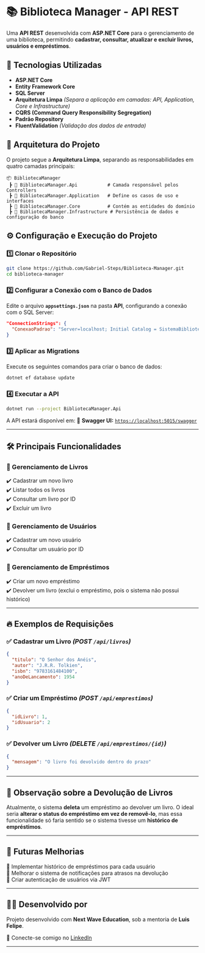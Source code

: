 # 📚 Biblioteca Manager - API REST

Uma **API REST** desenvolvida com **ASP.NET Core** para o gerenciamento de uma biblioteca, permitindo **cadastrar, consultar, atualizar e excluir livros, usuários e empréstimos**.

## 🚀 Tecnologias Utilizadas

- **ASP.NET Core**  
- **Entity Framework Core**  
- **SQL Server**  
- **Arquitetura Limpa** *(Separa a aplicação em camadas: API, Application, Core e Infrastructure)*  
- **CQRS (Command Query Responsibility Segregation)**  
- **Padrão Repository**  
- **FluentValidation** *(Validação dos dados de entrada)*  

## 📂 Arquitetura do Projeto

O projeto segue a **Arquitetura Limpa**, separando as responsabilidades em quatro camadas principais:

```plaintext
📦 BibliotecaManager  
 ┣ 📂 BibliotecaManager.Api           # Camada responsável pelos Controllers  
 ┣ 📂 BibliotecaManager.Application   # Define os casos de uso e interfaces  
 ┣ 📂 BibliotecaManager.Core          # Contém as entidades do domínio  
 ┣ 📂 BibliotecaManager.Infrastructure # Persistência de dados e configuração do banco  
```

## ⚙️ Configuração e Execução do Projeto

### 1️⃣ Clonar o Repositório

```sh
git clone https://github.com/Gabriel-Steps/Biblioteca-Manager.git
cd biblioteca-manager
```

### 2️⃣ Configurar a Conexão com o Banco de Dados

Edite o arquivo **`appsettings.json`** na pasta **API**, configurando a conexão com o SQL Server:

```json
"ConnectionStrings": {
  "ConexaoPadrao": "Server=localhost; Initial Catalog = SistemaBiblioteca; TrustServerCertificate=True; Integrated Security=True"
}
```

### 3️⃣ Aplicar as Migrations

Execute os seguintes comandos para criar o banco de dados:

```sh
dotnet ef database update
```

### 4️⃣ Executar a API

```sh
dotnet run --project BibliotecaManager.Api
```

A API estará disponível em:
📌 **Swagger UI:** [`https://localhost:5015/swagger`](https://localhost:5015/swagger)

---

## 🛠️ Principais Funcionalidades

### 📖 Gerenciamento de Livros

✔️ Cadastrar um novo livro  
✔️ Listar todos os livros  
✔️ Consultar um livro por ID  
✔️ Excluir um livro  

### 👤 Gerenciamento de Usuários

✔️ Cadastrar um novo usuário  
✔️ Consultar um usuário por ID  

### 📅 Gerenciamento de Empréstimos

✔️ Criar um novo empréstimo  
✔️ Devolver um livro (exclui o empréstimo, pois o sistema não possui histórico)  

---

## 🔥 Exemplos de Requisições

### ✅ Cadastrar um Livro *(POST `/api/livros`)*

```json
{
  "titulo": "O Senhor dos Anéis",
  "autor": "J.R.R. Tolkien",
  "isbn": "9783161484100",
  "anoDeLancamento": 1954
}
```

### ✅ Criar um Empréstimo *(POST `/api/emprestimos`)*

```json
{
  "idLivro": 1,
  "idUsuario": 2
}
```

### ✅ Devolver um Livro *(DELETE `/api/emprestimos/{id}`)*

```json
{
  "mensagem": "O livro foi devolvido dentro do prazo"
}
```

---

## 📜 Observação sobre a Devolução de Livros

Atualmente, o sistema **deleta** um empréstimo ao devolver um livro. O ideal seria **alterar o status do empréstimo em vez de removê-lo**, mas essa funcionalidade só faria sentido se o sistema tivesse um **histórico de empréstimos**.

---

## 📌 Futuras Melhorias

🔹 Implementar histórico de empréstimos para cada usuário  
🔹 Melhorar o sistema de notificações para atrasos na devolução  
🔹 Criar autenticação de usuários via JWT  

---

## 👨‍💻 Desenvolvido por

Projeto desenvolvido com **Next Wave Education**, sob a mentoria de **Luis Felipe**.  

🔗 Conecte-se comigo no [LinkedIn](https://www.linkedin.com/in/gabrielpassosfrancisco/)  

---
